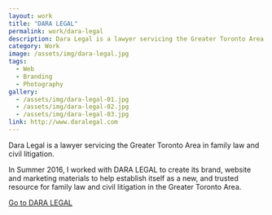```yaml
---
layout: work
title: "DARA LEGAL"
permalink: work/dara-legal
description: Dara Legal is a lawyer servicing the Greater Toronto Area in family law and civil litigation.
category: Work
image: /assets/img/dara-legal.jpg
tags:
  - Web
  - Branding
  - Photography
gallery:
  - /assets/img/dara-legal-01.jpg
  - /assets/img/dara-legal-02.jpg
  - /assets/img/dara-legal-03.jpg
link: http://www.daralegal.com
---
```


Dara Legal is a lawyer servicing the Greater Toronto Area in family law and civil litigation.

In Summer 2016, I worked with DARA LEGAL to create its brand, website and marketing materials to help establish itself as a new, and trusted resource for family law and civil litigation in the Greater Toronto Area.

[Go to DARA LEGAL](http://www.daralegal.com)
